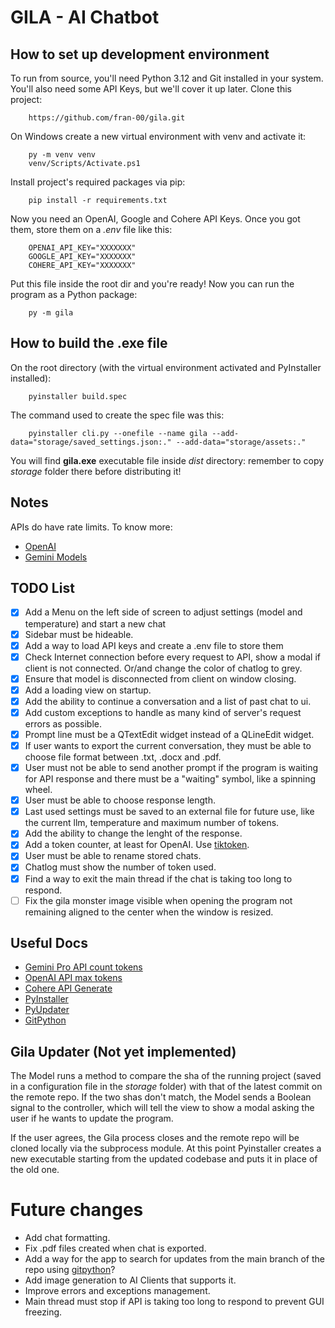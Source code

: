 # GILA - AI Chatbot

## How to set up development environment

To run from source, you'll need Python 3.12 and Git installed in your system. You'll also need some API Keys, but we'll cover it up later. Clone this project:

        https://github.com/fran-00/gila.git

On Windows create a new virtual environment with venv and activate it:

        py -m venv venv
        venv/Scripts/Activate.ps1

Install project's required packages via pip:

        pip install -r requirements.txt

Now you need an OpenAI, Google and Cohere API Keys. Once you got them, store them on a *.env* file like this:

        OPENAI_API_KEY="XXXXXXX"
        GOOGLE_API_KEY="XXXXXXX"
        COHERE_API_KEY="XXXXXXX"

Put this file inside the root dir and you're ready! Now you can run the program as a Python package:

        py -m gila

## How to build the .exe file

On the root directory (with the virtual environment activated and PyInstaller installed):

        pyinstaller build.spec

The command used to create the spec file was this:

        pyinstaller cli.py --onefile --name gila --add-data="storage/saved_settings.json:." --add-data="storage/assets:."

You will find **gila.exe** executable file inside *dist* directory: remember to copy *storage* folder there before distributing it!

## Notes

APIs do have rate limits. To know more:

- [OpenAI](https://platform.openai.com/docs/guides/rate-limits/rate-limits)
- [Gemini Models](https://ai.google.dev/models/gemini)

## TODO List

- [x] Add a Menu on the left side of screen to adjust settings (model and temperature) and start a new chat
- [x] Sidebar must be hideable.
- [x] Add a way to load API keys and create a .env file to store them
- [x] Check Internet connection before every request to API, show a modal if client is not connected. Or/and change the color of chatlog to grey.
- [x] Ensure that model is disconnected from client on window closing.
- [x] Add a loading view on startup.
- [x] Add the ability to continue a conversation and a list of past chat to ui.
- [x] Add custom exceptions to handle as many kind of server's request errors as possible.
- [x] Prompt line must be a QTextEdit widget instead of a QLineEdit widget.
- [x] If user wants to export the current conversation, they must be able to choose file format between .txt, .docx and .pdf.
- [x] User must not be able to send another prompt if the program is waiting for API response and there must be a "waiting" symbol, like a spinning wheel.
- [x] User must be able to choose response length.
- [x] Last used settings must be saved to an external file for future use, like the current llm, temperature and maximum number of tokens.
- [x] Add the ability to change the lenght of the response.
- [x] Add a token counter, at least for OpenAI. Use [tiktoken](https://github.com/openai/tiktoken).
- [x] User must be able to rename stored chats.
- [x] Chatlog must show the number of token used.
- [x] Find a way to exit the main thread if the chat is taking too long to respond.
- [ ] Fix the gila monster image visible when opening the program not remaining aligned to the center when the window is resized.

## Useful Docs

- [Gemini Pro API count tokens](https://ai.google.dev/tutorials/python_quickstart#count_tokens)
- [OpenAI API max tokens](https://platform.openai.com/docs/api-reference/chat/create#chat-create-max_tokens)
- [Cohere API Generate](https://docs.cohere.com/reference/generate)
- [PyInstaller](https://pyinstaller.org/en/stable/)
- [PyUpdater](https://www.pyupdater.org/)
- [GitPython](https://gitpython.readthedocs.io/en/stable/)

## Gila Updater (Not yet implemented)

The Model runs a method to compare the sha of the running project (saved in a configuration file in the *storage* folder) with that of the latest commit on the remote repo.
If the two shas don't match, the Model sends a Boolean signal to the controller, which will tell the view to show a modal asking the user if he wants to update the program.

If the user agrees, the Gila process closes and the remote repo will be cloned locally via the subprocess module. At this point Pyinstaller creates a new executable starting from the updated codebase and puts it in place of the old one.

# Future changes

- Add chat formatting.
- Fix .pdf files created when chat is exported.
- Add a way for the app to search for updates from the main branch of the repo using [gitpython](https://gitpython.readthedocs.io/en/stable/)?
- Add image generation to AI Clients that supports it.
- Improve errors and exceptions management.
- Main thread must stop if API is taking too long to respond to prevent GUI freezing.
